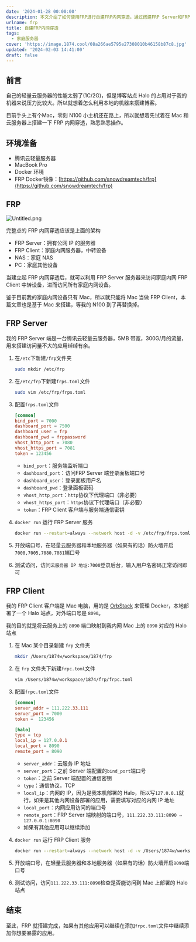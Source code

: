 ```yaml
---
date: '2024-01-28 00:00:00'
description: 本文介绍了如何使用FRP进行自建FRP内网穿透。通过搭建FRP Server和FRP Client，可以实现访问家庭内网设备的目的。文章详细介绍了在Mac和云服务器上配置FRP的步骤，并提供了相应的配置文件示例。
urlname: frp
title: 自建FRP内网穿透
tags:
  - 家庭服务器
cover: 'https://image.1874.cool/08a266ae5795e27308010b46158b87c8.jpg'
updated: '2024-02-03 14:41:00'
draft: false
---
```


## 前言


自己的轻量云服务器的性能太弱了(1C/2G)，但是博客站点 Halo 的占用对于我的机器来说压力比较大。所以就想着怎么利用本地的机器来搭建博客。


目前手头上有个Mac，零刻 N100 小主机还在路上，所以就想着先试着在 Mac 和云服务器上搭建一下 FRP 内网穿透，熟悉熟悉操作。


## 环境准备

- 腾讯云轻量服务器
- MacBook Pro
- Docker 环境
- FRP Docker镜像：[https://github.com/snowdreamtech/frp](https://github.com/snowdreamtech/frp)

## FRP


![Untitled.png](https://image.1874.cool/c58a08d4a06214a0375a7db196632503.png)


完整点的 FRP 内网穿透应该是上面的架构

- FRP Server：拥有公网 IP 的服务器
- FRP Client：家庭内网服务器，中转设备
- NAS：家庭 NAS
- PC：家庭其他设备

当建立起 FRP 内网穿透后，就可以利用 FRP Server 服务器来访问家庭内网 FRP Client 中转设备，进而访问所有家庭内网设备。


鉴于目前我的家庭内网设备只有 Mac，所以就只能将 Mac 当做 FRP Client，本篇文章也是基于 Mac 来搭建，等我的 N100 到了再替换掉。


## FRP Server


我的 FRP Server 端是一台腾讯云轻量云服务器，5MB 带宽，300G/月的流量，用来搭建访问量不大的应用绰绰有余。

1. 在`/etc`下新建`/frp`文件夹

	```bash
	sudo mkdir /etc/frp
	```

2. 在`/etc/frp`下新建`frps.toml`文件

	```bash
	sudo vim /etc/frp/frps.toml
	```

3. 配置`frps.toml`文件

	```toml
	[common]
	bind_port = 7000
	dashboard_port = 7500
	dashboard_user = frp
	dashboard_pwd = frppassword
	vhost_http_port = 7080
	vhost_https_port = 7081
	token = 123456
	```

	- `bind_port`：服务端监听端口
	- `dashboard_port`：访问FRP Server 端登录面板端口号
	- `dashboard_user`：登录面板用户名
	- `dashboard_pwd`：登录面板密码
	- `vhost_http_port`：`http`协议下代理端口（非必要）
	- `vhost_https_port`：`https`协议下代理端口（非必要）
	- `token`：FRP Client 客户端与服务端通信密钥
4. `docker run` 运行 FRP Server 服务

	```bash
	docker run --restart=always --network host -d -v /etc/frp/frps.toml:/etc/frp/frps.toml --name frps snowdreamtech/frps
	```

5. 开放端口号，在轻量云服务器和本地服务器（如果有的话）防火墙开启`7000,7005,7080,7081`端口号
6. 测试访问，访问`云服务器 IP 地址:7000`登录后台，输入用户名密码正常访问即可

## FRP Client


我的 FRP Client 客户端是 Mac 电脑，用的是 [OrbStack](https://orbstack.dev/) 来管理 Docker，本地部署了一个 Halo 站点，对外端口号是 `8090`。


我的目的就是将云服务上的 `8090` 端口映射到我内网 Mac 上的 `8090` 对应的 Halo 站点

1. 在 Mac 某个目录新建 `frp` 文件夹

	```bash
	mkdir /Users/1874w/workspace/1874/frp
	```

2. 在 `frp` 文件夹下新建`frpc.toml`文件

	```bash
	vim /Users/1874w/workspace/1874/frp/frpc.toml
	```

3. 配置`frpc.toml`文件

	```toml
	[common]
	server_addr = 111.222.33.111
	server_port = 7000
	token =  123456
	
	[halo]
	type = tcp
	local_ip = 127.0.0.1
	local_port = 8090
	remote_port = 8090
	```

	- `server_addr`：云服务 IP 地址
	- `server_port`：之前 Server 端配置的`bind_port`端口号
	- `token`：之前 Server 端配置的通信密钥
	- `type`：通信协议，TCP
	- `local_ip`：内网的 IP，因为是我本机部署的 Halo，所以写`127.0.0.1`就行，如果是其他内网设备部署的应用，需要填写对应的内网 IP 地址
	- `local_port`：内网应用访问的端口号
	- `remote_port`：FRP Server 端映射的端口号，`111.222.33.111:8090 ⇒ 127.0.0.1:8090`
	- 如果有其他应用可以继续添加
4. `docker run` 运行 FRP Client 服务

	```bash
	docker run --restart=always --network host -d -v /Users/1874w/workspace/1874/frp/frpc.toml:/etc/frp/frpc.toml --name frpc snowdreamtech/frpc
	```

5. 开放端口号，在轻量云服务器和本地服务器（如果有的话）防火墙开启`8090`端口号
6. 测试访问，访问`111.222.33.111:8090`检查是否能访问到 Mac 上部署的 Halo 站点

## 结束


至此，FRP 就搭建完成，如果有其他应用可以继续在添加`frpc.toml`文件中继续添加你想要暴露的应用。

